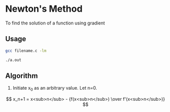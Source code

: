 # Newton's Method
To find the solution of a function using gradient

## Usage
```bash
gcc filename.c -lm
```
```bash
./a.out
```

## Algorithm
1. Initiate x<sub>0</sub> as an arbitrary value. Let n=0.


$$ x_n+1 = x<sub>n</sub> - {f(x<sub>n</sub>) \over f'(x<sub>n</sub>)} $$


